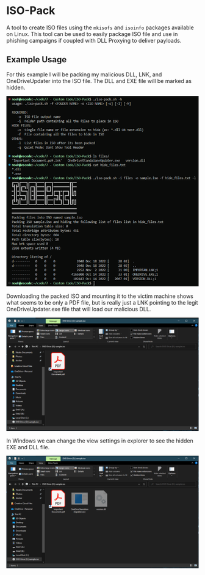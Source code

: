 # ISO-Pack

A tool to create ISO files using the `mkisofs` and `isoinfo` packages available on Linux. This tool can be used to easily package ISO file and use in phishing campaigns if coupled with DLL Proxying to deliver payloads.

## Example Usage

For this example I will be packing my malicious DLL, LNK, and OneDriveUpdater into the ISO file. The DLL and EXE file will be marked as hidden.

![Screenshot1](images/ex1.png)

Downloading the packed ISO and mounting it to the victim machine shows what seems to be only a PDF file, but is really just a LNK pointing to the legit OneDriveUpdater.exe file that will load our malicious DLL.

![Screenshot2](images/ex2.png)

In Windows we can change the view settings in explorer to see the hidden EXE and DLL file.

![Screenshot3](images/ex3.png)
